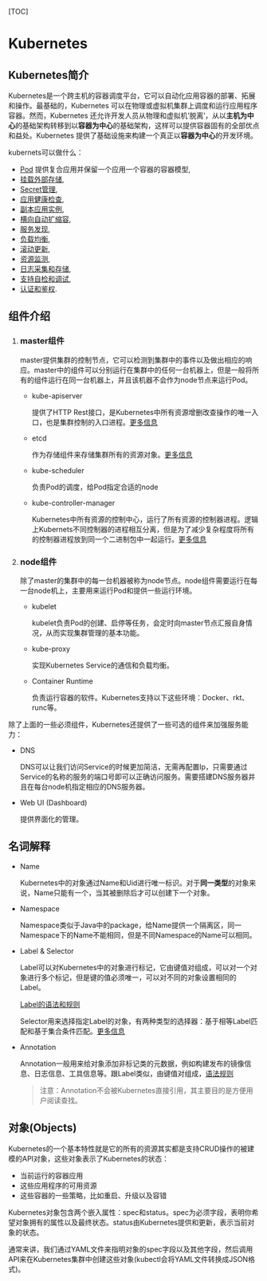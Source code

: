 [TOC]

# Kubernetes



## Kubernetes简介

Kubernetes是一个跨主机的容器调度平台，它可以自动化应用容器的部署、拓展和操作。最基础的，Kubernetes 可以在物理或虚拟机集群上调度和运行应用程序容器。然而，Kubernetes 还允许开发人员从物理和虚拟机’脱离’，从以**主机为中心**的基础架构转移到以**容器为中心**的基础架构，这样可以提供容器固有的全部优点和益处。Kubernetes 提供了基础设施来构建一个真正以**容器为中心**的开发环境。

kubernets可以做什么：

- [Pod](https://kubernetes.io/docs/user-guide/pods/) 提供复合应用并保留一个应用一个容器的容器模型,
- [挂载外部存储](https://kubernetes.io/docs/user-guide/volumes/),
- [Secret管理](https://kubernetes.io/docs/user-guide/secrets/),
- [应用健康检查](https://kubernetes.io/docs/tasks/configure-pod-container/configure-liveness-readiness-probes/),
- [副本应用实例](https://kubernetes.io/docs/user-guide/replication-controller/),
- [横向自动扩缩容](https://kubernetes.io/docs/user-guide/horizontal-pod-autoscaling/),
- [服务发现](https://kubernetes.io/docs/user-guide/connecting-applications/),
- [负载均衡](https://kubernetes.io/docs/user-guide/services/),
- [滚动更新](https://kubernetes.io/docs/user-guide/update-demo/),
- [资源监测](https://kubernetes.io/docs/user-guide/monitoring/),
- [日志采集和存储](https://kubernetes.io/docs/user-guide/logging/overview/),
- [支持自检和调试](https://kubernetes.io/docs/user-guide/introspection-and-debugging/),
- [认证和鉴权](https://kubernetes.io/docs/admin/authorization/).



## 组件介绍

1. ### master组件

   master提供集群的控制节点，它可以检测到集群中的事件以及做出相应的响应。master中的组件可以分别运行在集群中的任何一台机器上，但是一般将所有的组件运行在同一台机器上，并且该机器不会作为node节点来运行Pod。

   - kube-apiserver

     提供了HTTP Rest接口，是Kubernetes中所有资源增删改查操作的唯一入口，也是集群控制的入口进程。[更多信息](https://kubernetes.io/docs/setup/independent/high-availability/)

   - etcd

     作为存储组件来存储集群所有的资源对象。[更多信息](https://github.com/coreos/etcd/blob/master/Documentation/docs.md)

   - kube-scheduler

     负责Pod的调度，给Pod指定合适的node

   - kube-controller-manager

     Kubernetes中所有资源的控制中心，运行了所有资源的控制器进程。逻辑上Kubernets不同控制器的进程相互分离，但是为了减少复杂程度将所有的控制器进程放到同一个二进制包中一起运行。[更多信息](https://kubernetes.io/docs/concepts/overview/components/#kube-controller-manager)

2. ### node组件

   除了master的集群中的每一台机器被称为node节点。node组件需要运行在每一台node机上，主要用来运行Pod和提供一些运行环境。

   - kubelet

     kubelet负责Pod的创建、启停等任务，会定时向master节点汇报自身情况，从而实现集群管理的基本功能。

   - kube-proxy

     实现Kubernetes Service的通信和负载均衡。

   - Container Runtime

     负责运行容器的软件。Kubernetes支持以下这些环境：Docker、rkt、runc等。

除了上面的一些必须组件，Kubernetes还提供了一些可选的组件来加强服务能力：

- DNS

  DNS可以让我们访问Service的时候更加简洁，无需再配置Ip，只需要通过Service的名称的服务的端口号即可以正确访问服务。需要搭建DNS服务器并且在每台node机指定相应的DNS服务器。

- Web UI (Dashboard)

  提供界面化的管理。



## 名词解释

- Name

  Kubernetes中的对象通过Name和Uid进行唯一标识。对于**同一类型**的对象来说，Name只能有一个，当其被删除后才可以创建下一个对象。

- Namespace

  Namespace类似于Java中的package，给Name提供一个隔离区，同一Namespace下的Name不能相同，但是不同Namespace的Name可以相同。

- Label & Selector

  Label可以对Kubernetes中的对象进行标记，它由键值对组成，可以对一个对象进行多个标记，但是键的值必须唯一，可以对不同的对象设置相同的Label。

  [Label的语法和规则](https://kubernetes.io/docs/concepts/overview/working-with-objects/labels/#syntax-and-character-set)

  Selector用来选择指定Label的对象，有两种类型的选择器：基于相等Label匹配和基于集合条件匹配。[更多信息](https://kubernetes.io/docs/concepts/overview/working-with-objects/labels/#syntax-and-character-set)

- Annotation

  Annotation一般用来给对象添加非标记类的元数据，例如构建发布的镜像信息、日志信息、工具信息等。跟Label类似，由键值对组成，[语法规则](https://kubernetes.io/docs/concepts/overview/working-with-objects/annotations/#syntax-and-character-set)

  > 注意：Annotation不会被Kubernetes直接引用，其主要目的是方便用户阅读查找。

## 对象(Objects)

Kubernetes的一个基本特性就是它的所有的资源其实都是支持CRUD操作的被建模的API对象，这些对象表示了Kubernetes的状态：

- 当前运行的容器应用
- 这些应用程序的可用资源
- 这些容器的一些策略，比如重启、升级以及容错

Kubernetes对象包含两个嵌入属性：spec和status。spec为必须字段，表明你希望对象拥有的属性以及最终状态。status由Kubernetes提供和更新，表示当前对象的状态。

通常来讲，我们通过YAML文件来指明对象的spec字段以及其他字段，然后调用API来在Kubernetes集群中创建这些对象(kubectl会将YAML文件转换成JSON格式)。